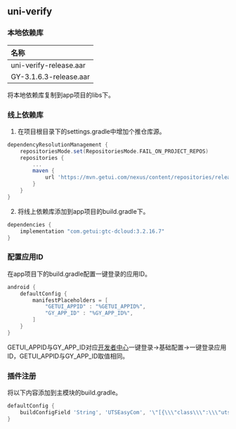 ## uni-verify

### 本地依赖库

|名称                   |
|:--				    |
|uni-verify-release.aar |
|GY-3.1.6.3-release.aar	|

将本地依赖库复制到app项目的libs下。

### 线上依赖库

1. 在项目根目录下的settings.gradle中增加个推仓库源。

```groovy
dependencyResolutionManagement {
    repositoriesMode.set(RepositoriesMode.FAIL_ON_PROJECT_REPOS)
    repositories {
		...
        maven {
            url 'https://mvn.getui.com/nexus/content/repositories/releases'
        }
    }
}
```

2. 将线上依赖库添加到app项目的build.gradle下。

```groovy
dependencies {
    implementation "com.getui:gtc-dcloud:3.2.16.7"
}
```

### 配置应用ID

在app项目下的build.gradle配置一键登录的应用ID。

```groovy
android {
    defaultConfig {
        manifestPlaceholders = [
			"GETUI_APPID" : "%GETUI_APPID%",
            "GY_APP_ID" : "%GY_APP_ID%",
        ]
    }
}
```

GETUI_APPID与GY_APP_ID对应[开发者中心](https://dev.dcloud.net.cn/)一键登录->基础配置->一键登录应用ID，GETUI_APPID与GY_APP_ID取值相同。

### 插件注册

将以下内容添加到主模块的build.gradle。

```groovy
defaultConfig {
    buildConfigField 'String', 'UTSEasyCom', '\"[{\\\"class\\\":\\\"uts.sdk.modules.DCloudUniVerify.UniVerifyExtApiPagesRegister\\\",\\\"method\\\":\\\"register\\\"}]\"'
}
```
